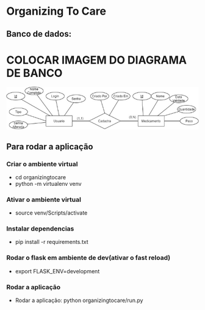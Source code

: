 # Organizing To Care

## Banco de dados:

# COLOCAR IMAGEM DO DIAGRAMA DE BANCO

![Preview](https://github.com/MagnoBelloni/AC5-OrganizingToCare/blob/main/documentacao/DiagramaBanco.jpg)

## Para rodar a aplicação

### Criar o ambiente virtual

- cd organizingtocare
- python -m virtualenv venv

### Ativar o ambiente virtual

- source venv/Scripts/activate

### Instalar dependencias

- pip install -r requirements.txt

### Rodar o flask em ambiente de dev(ativar o fast reload)

- export FLASK_ENV=development

### Rodar a aplicação

- Rodar a aplicação:
  python organizingtocare/run.py
